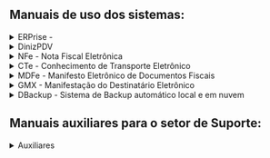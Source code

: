 ## Manuais de uso dos sistemas:
<details>
<summary>ERPrise - </summary>

- [Manual de abertura e fechamento de turnos-caixa](https://github.com/user-attachments/files/15539498/ERPrise.-.Manual.de.abertura.e.fechamento.de.turnos-caixa.pdf)
- [Manual para lançamentos de entradas e saídas no turno-caixa](https://github.com/user-attachments/files/15539506/ERPrise.-.Manual.para.lancamentos.de.entradas.e.saidas.no.turno-caixa.pdf)

</details>

<details>
<summary>DinizPDV</summary>
    
**CFe SAT** - Cupom Fiscal Eletrônico / **NFCe** - Nota Fiscal de Consumidor Eletrônico
- [Manual de configuração para emissão da NFCe](https://github.com/user-attachments/files/15539510/PDV.-.Manual.de.configuracao.para.emissao.da.NFCe.pdf)

</details>

<details>
<summary>NFe - Nota Fiscal Eletrônica</summary>

- [Manuais em desenvolvimento]

</details>

<details>
<summary>CTe - Conhecimento de Transporte Eletrônico</summary>

- [Manuais em desenvolvimento]

</details>

<details>
<summary>MDFe - Manifesto Eletrônico de Documentos Fiscais</summary>

- [Manuais em desenvolvimento]

</details>

<details>
<summary>GMX - Manifestação do Destinatário Eletrônico</summary>

- [Manuais em desenvolvimento]

</details>

<details>
<summary>DBackup - Sistema de Backup automático local e em nuvem</summary>

- [Manual de instalação e configuração do sistema dBackup](https://github.com/user-attachments/files/15905251/0011.Manual.de.instalacao.e.configuracao.do.sistema.dBackup.pdf)
)

</details>

## Manuais auxiliares para o setor de Suporte:
<details>
<summary>Auxiliares</summary>
    
- [Manual de instalação e configuração do sistema RustDesk](https://github.com/user-attachments/files/15905238/0012.Manual.de.instalacao.e.configuracao.do.sistema.RustDesk.pdf)
)

</details>


